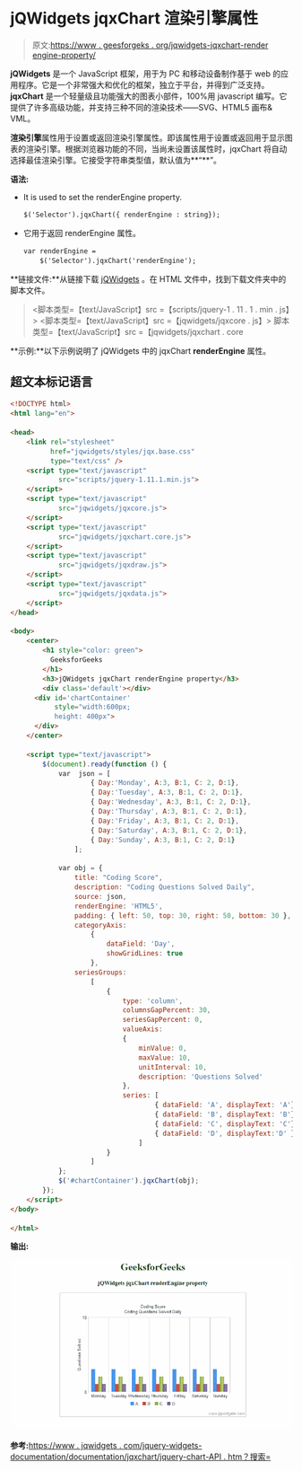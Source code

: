 # jQWidgets jqxChart 渲染引擎属性

> 原文:[https://www . geesforgeks . org/jqwidgets-jqxchart-render engine-property/](https://www.geeksforgeeks.org/jqwidgets-jqxchart-renderengine-property/)

**jQWidgets** 是一个 JavaScript 框架，用于为 PC 和移动设备制作基于 web 的应用程序。它是一个非常强大和优化的框架，独立于平台，并得到广泛支持。 **jqxChart** 是一个轻量级且功能强大的图表小部件，100%用 javascript 编写。它提供了许多高级功能，并支持三种不同的渲染技术——SVG、HTML5 画布& VML。

**渲染引擎**属性用于设置或返回渲染引擎属性。即该属性用于设置或返回用于显示图表的渲染引擎。根据浏览器功能的不同，当尚未设置该属性时，jqxChart 将自动选择最佳渲染引擎。它接受字符串类型值，默认值为**“**”。

**语法:**

*   It is used to set the renderEngine property.

    ```html
    $('Selector').jqxChart({ renderEngine : string});
    ```

*   它用于返回 renderEngine 属性。

    ```html
    var renderEngine = 
        $('Selector').jqxChart('renderEngine');
    ```

**链接文件:**从链接下载 [jQWidgets](https://www.jqwidgets.com/download/) 。在 HTML 文件中，找到下载文件夹中的脚本文件。

> <link rel="”stylesheet”" href="”jqwidgets/styles/jqx.base.css”" type="”text/css”">
> <脚本类型=【text/JavaScript】src =【scripts/jquery-1 . 11 . 1 . min . js】></脚本>
> <脚本类型=【text/JavaScript】src =【jqwidgets/jqxcore . js】></脚本>
> 脚本类型=【text/JavaScript】src =【jqwidgets/jqxchart . core

**示例:**以下示例说明了 jQWidgets 中的 jqxChart **renderEngine** 属性。

## 超文本标记语言

```html
<!DOCTYPE html>
<html lang="en">

<head>
    <link rel="stylesheet" 
          href="jqwidgets/styles/jqx.base.css" 
          type="text/css" />
    <script type="text/javascript" 
            src="scripts/jquery-1.11.1.min.js">
    </script>
    <script type="text/javascript" 
            src="jqwidgets/jqxcore.js">
    </script>
    <script type="text/javascript" 
            src="jqwidgets/jqxchart.core.js">
    </script>
    <script type="text/javascript" 
            src="jqwidgets/jqxdraw.js">
    </script>
    <script type="text/javascript" 
            src="jqwidgets/jqxdata.js">
    </script>
</head>

<body>
    <center>
        <h1 style="color: green">
          GeeksforGeeks
        </h1>
        <h3>jQWidgets jqxChart renderEngine property</h3>
        <div class='default'></div>
      <div id='chartContainer'
           style="width:600px;  
           height: 400px">
      </div>
    </center>

    <script type="text/javascript">
        $(document).ready(function () {
            var  json = [
                    { Day:'Monday', A:3, B:1, C: 2, D:1},
                    { Day:'Tuesday', A:3, B:1, C: 2, D:1},
                    { Day:'Wednesday', A:3, B:1, C: 2, D:1},
                    { Day:'Thursday', A:3, B:1, C: 2, D:1},
                    { Day:'Friday', A:3, B:1, C: 2, D:1},
                    { Day:'Saturday', A:3, B:1, C: 2, D:1},
                    { Day:'Sunday', A:3, B:1, C: 2, D:1}
                ];

            var obj = {
                title: "Coding Score",
                description: "Coding Questions Solved Daily",
                source: json,
                renderEngine: 'HTML5',
                padding: { left: 50, top: 30, right: 50, bottom: 30 },
                categoryAxis:
                    {
                        dataField: 'Day',
                        showGridLines: true
                    },
                seriesGroups:
                    [
                        {
                            type: 'column',
                            columnsGapPercent: 30,
                            seriesGapPercent: 0,
                            valueAxis:
                            {
                                minValue: 0,
                                maxValue: 10,
                                unitInterval: 10,
                                description: 'Questions Solved'
                            },
                            series: [
                                    { dataField: 'A', displayText: 'A'},
                                    { dataField: 'B', displayText: 'B'},
                                    { dataField: 'C', displayText: 'C'},
                                    { dataField: 'D', displayText:'D' }
                                ]
                        }
                    ]
            };
            $('#chartContainer').jqxChart(obj);
        });
    </script>
</body>

</html>
```

**输出:**

![](img/5641ef37e6fa469a5c0127cacf5eaefe.png)

**参考:**[https://www . jqwidgets . com/jquery-widgets-documentation/documentation/jqxchart/jquery-chart-API . htm？搜索=](https://www.jqwidgets.com/jquery-widgets-documentation/documentation/jqxchart/jquery-chart-api.htm?search=)